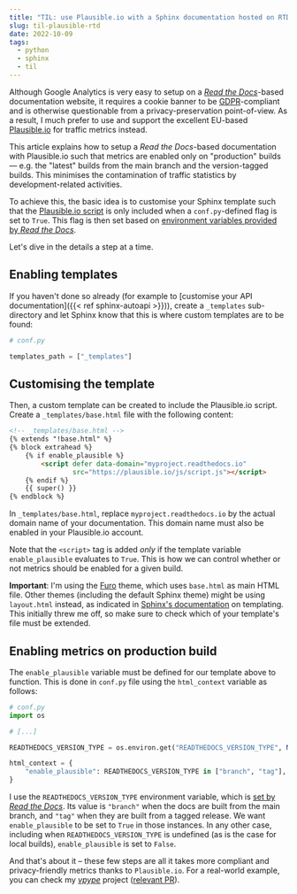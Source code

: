 ```yaml
---
title: "TIL: use Plausible.io with a Sphinx documentation hosted on RTD"
slug: til-plausible-rtd
date: 2022-10-09
tags:
  - python
  - sphinx
  - til
---
```


Although Google Analytics is very easy to setup on a [*Read the Docs*](https://readthedocs.org)-based documentation website, it requires a cookie banner to be [GDPR](https://en.wikipedia.org/wiki/General_Data_Protection_Regulation)-compliant and is otherwise questionable from a privacy-preservation point-of-view. As a result, I much prefer to use and support the excellent EU-based [Plausible.io](https://plausible.io/) for traffic metrics instead.

This article explains how to setup a *Read the Docs*-based documentation with Plausible.io such that metrics are enabled only on "production" builds — e.g. the "latest" builds from the main branch and the version-tagged builds. This minimises the contamination of traffic statistics by development-related activities.

To achieve this, the basic idea is to customise your Sphinx template such that the [Plausible.io script](https://plausible.io/docs/plausible-script) is only included when a `conf.py`-defined flag is set to `True`. This flag is then set based on [environment variables provided by *Read the Docs*](https://docs.readthedocs.io/en/stable/environment-variables.html).

Let's dive in the details a step at a time.


## Enabling templates

If you haven't done so already (for example to [customise your API documentation]({{< ref sphinx-autoapi >}})), create a `_templates` sub-directory and let Sphinx know that this is where custom templates are to be found:

```python
# conf.py

templates_path = ["_templates"]
```


## Customising the template

Then, a custom template can be created to include the Plausible.io script. Create a `_templates/base.html` file with the following content:

```html
<!-- _templates/base.html -->
{% extends "!base.html" %}
{% block extrahead %}
    {% if enable_plausible %}
        <script defer data-domain="myproject.readthedocs.io"
                src="https://plausible.io/js/script.js"></script>
    {% endif %}
    {{ super() }}
{% endblock %}
```


In `_templates/base.html`, replace `myproject.readthedocs.io` by the actual domain name of your documentation. This domain name must also be enabled in your Plausible.io account. 

Note that the `<script>` tag is added *only* if the template variable `enable_plausible` evaluates to `True`. This is how we can control whether or not metrics should be enabled for a given build.

**Important**: I'm using the [Furo](https://pradyunsg.me/furo/quickstart/) theme, which uses `base.html` as main HTML file. Other themes (including the default Sphinx theme) might be using `layout.html` instead, as indicated in [Sphinx's documentation](https://www.sphinx-doc.org/en/master/templating.html) on templating. This initially threw me off, so make sure to check which of your template's file must be extended.


## Enabling metrics on production build

The `enable_plausible` variable must be defined for our template above to function. This is done in `conf.py` file using the `html_context` variable as follows:

```python
# conf.py
import os

# [...]

READTHEDOCS_VERSION_TYPE = os.environ.get("READTHEDOCS_VERSION_TYPE", None)

html_context = {
    "enable_plausible": READTHEDOCS_VERSION_TYPE in ["branch", "tag"],
}
```

I use the `READTHEDOCS_VERSION_TYPE` environment variable, which is [set by *Read the Docs*](https://docs.readthedocs.io/en/stable/environment-variables.html#envvar-READTHEDOCS_VERSION_TYPE). Its value is `"branch"` when the docs are built from the main branch, and `"tag"` when they are built from a tagged release. We want `enable_plausible` to be set to `True` in those instances. In any other case, including when `READTHEDOCS_VERSION_TYPE` is undefined (as is the case for local builds), `enable_plausible` is set to `False`.


And that's about it – these few steps are all it takes more compliant and privacy-friendly metrics thanks to `Plausible.io`. For a real-world example, you can check my [*vpype*](https://vpype.readthedocs.io/en/latest/) project ([relevant PR](https://github.com/abey79/vpype/pull/546/files)).
